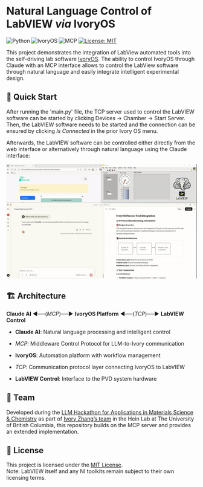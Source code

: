 # Natural Language Control of LabVIEW *via* IvoryOS
![Python](https://img.shields.io/badge/python-3.13-blue)
![IvoryOS](https://img.shields.io/badge/IvoryOS-1.3.3-orange)
![MCP](https://img.shields.io/badge/MCP-integration-informational)
[![License: MIT](https://img.shields.io/badge/License-MIT-yellow.svg)](https://opensource.org/licenses/MIT)


This project demonstrates the integration of LabView automated tools into the self-driving lab software [IvoryOS](https://github.com/AccelerationConsortium/ivoryOS-MCP). The ability to control IvoryOS through Claude with an MCP interface allows to control the LabView software through natural language and easily integrate intelligent experimental design.

## 🚀 Quick Start

After running the 'main.py' file, the TCP server used to control the LabVIEW software can be started by clicking Devices → Chamber → Start Server. Then, the LabVIEW software needs to be started and the connection can be ensured by clicking *Is Connected* in the prior Ivory OS menu.

Afterwards, the LabVIEW software can be controlled either directly from the web interface or alternatively through natural language using the Claude interface:

[![Demonstration](docs/demo.gif)](https://www.youtube.com/watch?v=HPs_biX8N0M)


## 🏗️ Architecture

**Claude AI** ◄──(*MCP*)──► **IvoryOS Platform** ◄──(*TCP*)──► **LabVIEW Control**

  
- **Claude AI**: Natural language processing and intelligent control

- *MCP*: Middleware Control Protocol for LLM-to-Ivory communication

- **IvoryOS**: Automation platform with workflow management

- *TCP*: Communication protocol layer connecting IvoryOS to LabVIEW

- **LabVIEW Control**: Interface to the PVD system hardware

## 👥 Team
Developed during the [LLM Hackathon for Applications in Materials Science & Chemistry](https://llmhackathon.github.io/) as part of [Ivory Zhang’s team](https://github.com/ivoryzh/MCP4SDL) in the Hein Lab at The University of British Columbia, this repository builds on the MCP server and provides an extended implementation.

## 📜 License

This project is licensed under the [MIT License](LICENSE).  
Note: LabVIEW itself and any NI toolkits remain subject to their own licensing terms.